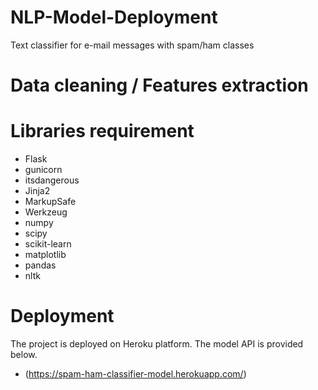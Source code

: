 # NLP-Model-Deployment
Text classifier for e-mail messages with spam/ham classes
# Data cleaning / Features extraction
# Libraries requirement
-	Flask
-	gunicorn
-	itsdangerous
-	Jinja2
-	MarkupSafe
-	Werkzeug
-	numpy
-	scipy
-	scikit-learn
-	matplotlib
-	pandas
-	nltk 
# Deployment 
The project is deployed on Heroku platform. The model API is provided below.
-	(https://spam-ham-classifier-model.herokuapp.com/)

